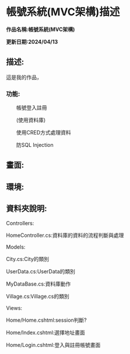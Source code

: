 # 帳號系統(MVC架構)描述

**作品名稱:帳號系統(MVC架構)**

**更新日期:2024/04/13**

## 描述:
這是我的作品，

### 功能:
　　帳號登入註冊
  
　　(使用資料庫)
  
　　使用CRED方式處理資料
  
　　防SQL Injection

## 畫面:

## 環境:

## 資料夾說明:
Controllers:

HomeController.cs:資料庫的資料的流程判斷與處理

Models:

City.cs:City的類別

UserData.cs:UserData的類別

MyDataBase.cs:資料庫動作

Village.cs:Village.cs的類別

Views:

Home/Home.cshtml:session判斷?

Home/Index.cshtml:選擇地址畫面

Home/Login.cshtml:登入與註冊帳號畫面
